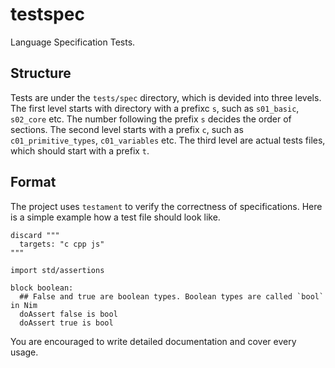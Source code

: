 # testspec

Language Specification Tests.

## Structure

Tests are under the `tests/spec` directory, which is devided into
three levels. The first level starts with directory with a prefixc `s`, such as `s01_basic`, `s02_core` etc. The number following the prefix `s` decides the order of sections. The second level starts with a prefix `c`, such as `c01_primitive_types`, `c01_variables` etc. The third level are actual tests files, which should start with a prefix `t`.

## Format

The project uses `testament` to verify the correctness of specifications. Here is a simple example how a test file should look like.

```
discard """
  targets: "c cpp js"
"""

import std/assertions

block boolean:
  ## False and true are boolean types. Boolean types are called `bool` in Nim
  doAssert false is bool
  doAssert true is bool
```

You are encouraged to write detailed documentation and cover every usage.

